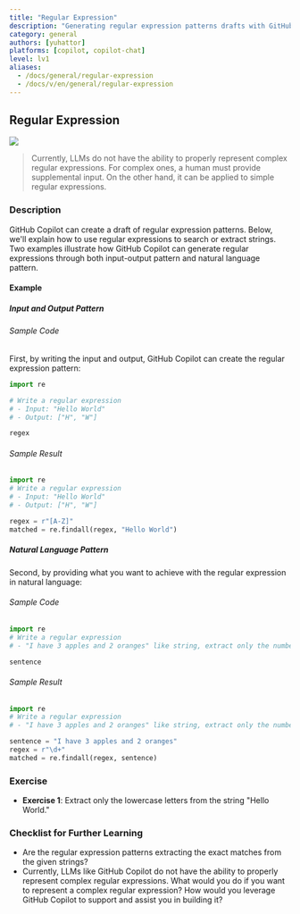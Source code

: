 ```yaml
---
title: "Regular Expression"
description: "Generating regular expression patterns drafts with GitHub Copilot"
category: general
authors: [yuhattor] 
platforms: [copilot, copilot-chat]
level: lv1
aliases:
  - /docs/general/regular-expression
  - /docs/v/en/general/regular-expression
---
```


## Regular Expression

[<img src="https://img.shields.io/badge/Lv1-Early_Stage_Pattern-blue">](https://github.com/orgs/AI-Native-Development/projects/1/)

> Currently, LLMs do not have the ability to properly represent complex regular expressions.
> For complex ones, a human must provide supplemental input. On the other hand, it can be applied to simple regular expressions.

### Description

GitHub Copilot can create a draft of regular expression patterns. Below, we'll explain how to use regular expressions to search or extract strings. Two examples illustrate how GitHub Copilot can generate regular expressions through both input-output pattern and natural language pattern.

#### Example

##### Input and Output Pattern

###### Sample Code

First, by writing the input and output, GitHub Copilot can create the regular expression pattern:

```python
import re

# Write a regular expression
# - Input: "Hello World"
# - Output: ["H", "W"]

regex
```

###### Sample Result

```python
import re
# Write a regular expression
# - Input: "Hello World"
# - Output: ["H", "W"]

regex = r"[A-Z]"
matched = re.findall(regex, "Hello World")
```

##### Natural Language Pattern

Second, by providing what you want to achieve with the regular expression in natural language:

###### Sample Code

```python
import re
# Write a regular expression
# - "I have 3 apples and 2 oranges" like string, extract only the numbers to make an array

sentence
```

###### Sample Result

```python
import re
# Write a regular expression
# - "I have 3 apples and 2 oranges" like string, extract only the numbers to make an array

sentence = "I have 3 apples and 2 oranges"
regex = r"\d+"
matched = re.findall(regex, sentence)
```

### Exercise

- **Exercise 1**: Extract only the lowercase letters from the string "Hello World."

### Checklist for Further Learning

- Are the regular expression patterns extracting the exact matches from the given strings?
- Currently, LLMs like GitHub Copilot do not have the ability to properly represent complex regular expressions. What would you do if you want to represent a complex regular expression? How would you leverage GitHub Copilot to support and assist you in building it?
